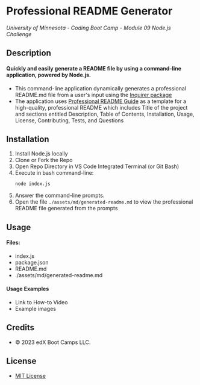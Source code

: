 # Professional README Generator
*University of Minnesota - Coding Boot Camp - Module 09 Node.js Challenge*

## Description
#### Quickly and easily generate a README file by using a command-line application, powered by Node.js.

- This command-line application dynamically generates a professional README.md file from a user's input using the [Inquirer package](https://www.npmjs.com/package/inquirer/v/8.2.4)
- The application uses [Professional README Guide](https://coding-boot-camp.github.io/full-stack/github/professional-readme-guide) as a template for a high-quality, professional README which includes Title of the project and sections entitled Description, Table of Contents, Installation, Usage, License, Contributing, Tests, and Questions



## Installation

1. Install Node.js locally
2. Clone or Fork the Repo
3. Open Repo Directory in VS Code Integrated Terminal (or Git Bash)
4. Execute in bash command-line: 
    ```bash 
    node index.js
    ```
5. Answer the command-line prompts.
6. Open the file `./assets/md/generated-readme.md` to view the professional README file generated from the prompts 


## Usage

#### Files: 
- index.js
- package.json
- README.md
- ./assets/md/generated-readme.md

#### Usage Examples
- Link to How-to Video
- Example images

 
## Credits
- © 2023 edX Boot Camps LLC.

## License

- [MIT License](https://choosealicense.com/licenses/mit/)